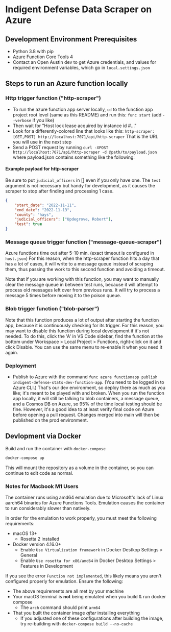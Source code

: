 # Indigent Defense Data Scraper on Azure

## Development Environment Prerequisites
- Python 3.8 with pip
- Azure Function Core Tools 4
- Contact an Open Austin dev to get Azure credentials, and values for required environment variables, which go in `local.settings.json`

## Steps to run an Azure function locally
### Http trigger function ("http-scraper")
- To run the azure function app server locally, `cd` to the function app project root level (same as this README) and run this: `func start` (add `--verbose` if you like)  
- Then wait for "Host lock lease acquired by instance id #..."  
- Look for a differently-colored line that looks like this: `http-scraper: [GET,POST] http://localhost:7071/api/http-scraper` That is the URL you will use in the next step
- Send a POST request by running `curl -XPOST http://localhost:7071/api/http-scraper -d @path/to/payload.json` where payload.json contains something like the following:
#### Example payload for http-scraper

Be sure to put `judicial_officers` in [] even if you only have one. The `test` argument is not necessary but handy for development, as it causes the scraper to stop after finding and processing 1 case.

```json
{
    "start_date": "2022-11-11",
    "end_date": "2022-11-13",
    "county": "hays",
    "judicial_officers": ["Updegrove, Robert"],
    "test": true
}
```

### Message queue trigger function ("message-queue-scraper")
Azure functions time out after 5-10 min. (exact timeout is configured in `host.json`) For this reason, when the http-scraper function hits a day that has a lot of cases, it will write to a message queue instead of scraping them, thus passing the work to this second function and avoiding a timeout. 

Note that if you are working with this function, you may want to manually clear the message queue in between test runs, because it will attempt to process old messages left over from previous runs. It will try to process a message 5 times before moving it to the poison queue.

### Blob trigger function ("blob-parser")

Note that this function produces a lot of output after starting the function app, because it is continuously checking for its trigger. For this reason, you may want to disable this function during local development if it's not needed. To do this, click the 'A' in VS Code sidebar, find the function at the bottom under Workspace > Local Project > Functions, right-click on it and click Disable. You can use the same menu to re-enable it when you need it again.

### Deployment

- Publish to Azure with the command `func azure functionapp publish indigent-defense-stats-dev-function-app`. (You need to be logged in to Azure CLI.) That's our dev environment, so deploy there as much as you like; it's meant to be played with and broken. When you run the function app locally, it will still be talking to blob containers, a message queue, and a Cosmos DB on Azure, so 95% of the time local testing should be fine. However, it's a good idea to at least verify final code on Azure before opening a pull request. Changes merged into main will then be published on the prod environment.

## Devlopment via Docker

Build and run the container with `docker-compose`

```sh
docker-compose up
```

This will mount the repository as a volume in the container, so you can continue
to edit code as normal.

### Notes for Macbook M1 Users

The container runs using amd64 emulation due to Microsoft's lack of Linux
aarch64 binaries for Azure Functions Tools. Emulation causes the container to
run considerably slower than natively.

In order for the emulation to work properly, you must meet the following requirements:

- macOS 13+
  - Rosetta 2 installed
- Docker version 4.16.0+
  - Enable `Use Virtualization framework` in Docker Destkop Settings > General
  - Enable `Use rosetta for x86/amd64` in Docker Desktop Settings > Features in Development

If you see the error `Function not implemented`, this likely means you aren't
configured properly for emulation. Ensure the following:

- The above requirements are all met by your machine
- Your macOS terminal is **not** being emulated when you build & run docker compose
  - The `arch` command should print `arm64`
- That you built the container image _after_ installing everything
  - If you adjusted one of these configurations after building the image, try re-building with `docker-compose build --no-cache`
